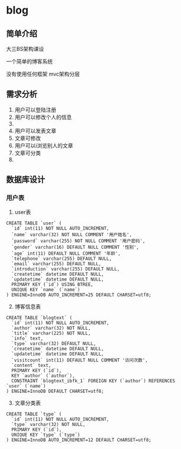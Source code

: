 # blog

## 简单介绍

大三BS架构课设

一个简单的博客系统

没有使用任何框架 mvc架构分层



## 需求分析

1. 用户可以登陆注册
2. 用户可以修改个人的信息
3. 
4. 用户可以发表文章
5. 文章可修改
6. 用户可以i浏览别人的文章
7. 文章可分类
8. 

## 数据库设计

### 用户表

1. user表

```mysql
CREATE TABLE `user` (
  `id` int(11) NOT NULL AUTO_INCREMENT,
  `name` varchar(32) NOT NULL COMMENT '用户姓名',
  `password` varchar(255) NOT NULL COMMENT '用户密码',
  `gender` varchar(16) DEFAULT NULL COMMENT '性别',
  `age` int(11) DEFAULT NULL COMMENT '年龄',
  `telephone` varchar(255) DEFAULT NULL,
  `email` varchar(255) DEFAULT NULL,
  `introduction` varchar(255) DEFAULT NULL,
  `createtime` datetime DEFAULT NULL,
  `updatetime` datetime DEFAULT NULL,
  PRIMARY KEY (`id`) USING BTREE,
  UNIQUE KEY `name` (`name`)
) ENGINE=InnoDB AUTO_INCREMENT=25 DEFAULT CHARSET=utf8;
```



2. 博客信息表


```mysql
CREATE TABLE `blogtext` (
  `id` int(11) NOT NULL AUTO_INCREMENT,
  `author` varchar(32) NOT NULL,
  `title` varchar(225) NOT NULL,
  `info` text,
  `type` varchar(32) DEFAULT NULL,
  `createtime` datetime DEFAULT NULL,
  `updatetime` datetime DEFAULT NULL,
  `visitcount` int(11) DEFAULT NULL COMMENT '访问次数',
  `content` text,
  PRIMARY KEY (`id`),
  KEY `author` (`author`),
  CONSTRAINT `blogtext_ibfk_1` FOREIGN KEY (`author`) REFERENCES `user` (`name`)
) ENGINE=InnoDB DEFAULT CHARSET=utf8;
```

3. 文章分类表

```mysql
CREATE TABLE `type` (
  `id` int(11) NOT NULL AUTO_INCREMENT,
  `type` varchar(32) NOT NULL,
  PRIMARY KEY (`id`),
  UNIQUE KEY `type` (`type`)
) ENGINE=InnoDB AUTO_INCREMENT=12 DEFAULT CHARSET=utf8;
```

